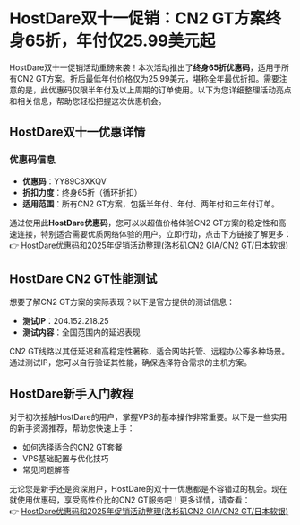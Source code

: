 # HostDare双十一促销：CN2 GT方案终身65折，年付仅25.99美元起

HostDare双十一促销活动重磅来袭！本次活动推出了**终身65折优惠码**，适用于所有CN2 GT方案。折后最低年付价格仅为25.99美元，堪称全年最优折扣。需要注意的是，此优惠码仅限半年付及以上周期的订单使用。以下为您详细整理活动亮点和相关信息，帮助您轻松把握这次优惠机会。

## HostDare双十一优惠详情

### 优惠码信息
- **优惠码**：YY89C8XKQV  
- **折扣力度**：终身65折（循环折扣）  
- **适用范围**：所有CN2 GT方案，包括半年付、年付、两年付和三年付订单。  

通过使用此**HostDare优惠码**，您可以以超值价格体验CN2 GT方案的稳定性和高速连接，特别适合需要优质网络体验的用户。立即行动，点击下方链接了解更多：  
👉 [HostDare优惠码和2025年促销活动整理(洛杉矶CN2 GIA/CN2 GT/日本软银)](https://bit.ly/hostdare)

## HostDare CN2 GT性能测试

想要了解CN2 GT方案的实际表现？以下是官方提供的测试信息：  
- **测试IP**：204.152.218.25  
- **测试内容**：全国范围内的延迟表现  

CN2 GT线路以其低延迟和高稳定性著称，适合网站托管、远程办公等多种场景。通过测试IP，您可以自行验证其性能，确保选择符合需求的主机方案。

## HostDare新手入门教程

对于初次接触HostDare的用户，掌握VPS的基本操作非常重要。以下是一些实用的新手资源推荐，帮助您快速上手：  
- 如何选择适合的CN2 GT套餐  
- VPS基础配置与优化技巧  
- 常见问题解答  

无论您是新手还是资深用户，HostDare的双十一优惠都是不容错过的机会。现在就使用优惠码，享受高性价比的CN2 GT服务吧！更多详情，请查看：  
👉 [HostDare优惠码和2025年促销活动整理(洛杉矶CN2 GIA/CN2 GT/日本软银)](https://bit.ly/hostdare)